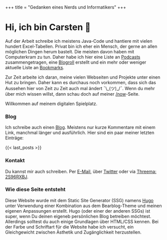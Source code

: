 +++
title = "Gedanken eines Nerds und Informatikers"
+++

# Hi, ich bin Carsten 👋

Auf der Arbeit schreibe ich meistens Java-Code und hantiere mit vielen hundert Excel-Tabellen. Privat bin ich eher ein Mensch, der gerne an allen möglichen Dingen herum bastelt. Die meisten davon haben mit Computerkram zu tun. Daher habe ich hier eine Liste an [Podcasts](/podcasts) zusammengetragen, eine [Blogroll](/blogroll) erstellt und ein mehr oder weniger aktuelle Liste an [Bookmarks](/bookmarks).

Zur Zeit arbeite ich daran, meine vielen Webseiten und Projekte unter einen Hut zu bringen. Daher kann es durchaus noch vorkommen, dass sich das Aussehen hier von Zeit zu Zeit auch mal ändert ¯&#92;&#95;(ツ)&#95;/¯. Wenn du mehr über mich wissen willst, dann schau doch auf meiner [/now](/now)-Seite.

Willkommen auf meinem digitalen Spielplatz.

### Blog

Ich schreibe auch einen [Blog](/blog). Meistens nur kurze Kommentare mit einem Link, manchmal länger und ausführlich. Hier sind ein paar meiner letzten Einträge:

{{< last_posts >}}

### Kontakt

Du kannst mir auch schreiben. Per [E-Mail](/impressum), über [Twitter](//twitter.com/cblte) oder via [Threema: 2S96RXBJ](//threema.id/2s96rxbj).

### Wie diese Seite entsteht

Diese Website wurde mit dem Static Site Generator (SSG) namens [Hugo](https://gohugo.io) unter Verwendung einer Kombination aus dem Bearblog-Theme und meinen eigenen Anpassungen erstellt. Hugo (oder einer der anderen SSGs) ist super, wenn Du deinen eigeneb persönlichen Blog betreiben möchtest. Allerdings solltest du auch einige Grundlagen über HTML/CSS kennen. Bei der Farbe und Schriftart für die Website habe ich versucht, ein Gleichgewicht zwischen Ästhetik und Zugänglichkeit herzustellen.
